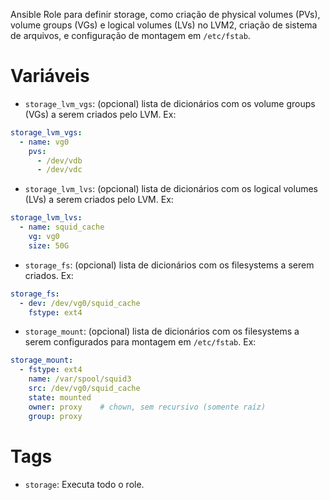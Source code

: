 Ansible Role para definir storage, como criação de physical volumes (PVs), volume groups
(VGs) e logical volumes (LVs) no LVM2, criação de sistema de arquivos, e configuração de
montagem em `/etc/fstab`.

# Variáveis

- `storage_lvm_vgs`: (opcional) lista de dicionários com os volume groups (VGs) a serem
  criados pelo LVM. Ex:

```yaml
storage_lvm_vgs:
  - name: vg0
    pvs:
      - /dev/vdb
      - /dev/vdc
```

- `storage_lvm_lvs`: (opcional) lista de dicionários com os logical volumes (LVs) a serem
  criados pelo LVM. Ex:

```yaml
storage_lvm_lvs:
  - name: squid_cache
    vg: vg0
    size: 50G
```

- `storage_fs`: (opcional) lista de dicionários com os filesystems a serem criados. Ex:

```yaml
storage_fs:
  - dev: /dev/vg0/squid_cache
    fstype: ext4
```

- `storage_mount`: (opcional) lista de dicionários com os filesystems a serem configurados
  para montagem em `/etc/fstab`. Ex:

```yaml
storage_mount:
  - fstype: ext4
    name: /var/spool/squid3
    src: /dev/vg0/squid_cache
    state: mounted
    owner: proxy    # chown, sem recursivo (somente raíz)
    group: proxy
```

# Tags

- `storage`: Executa todo o role.
